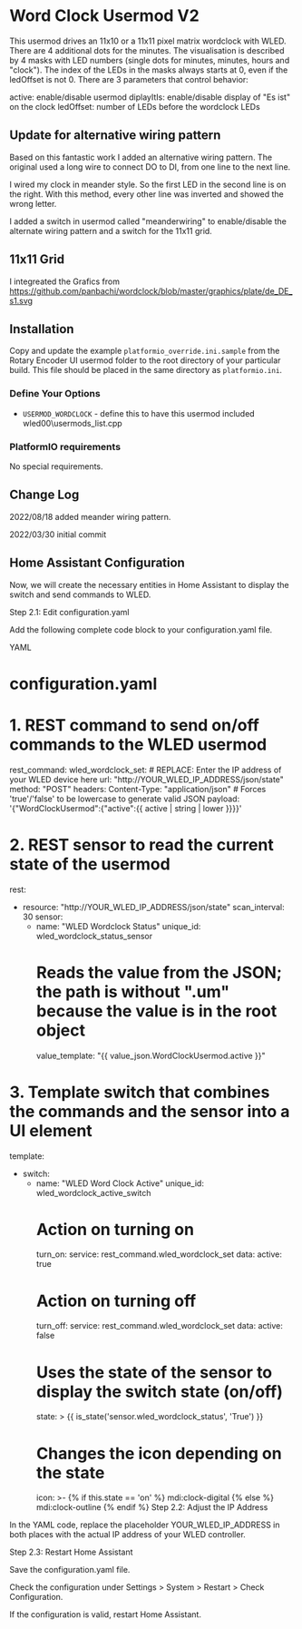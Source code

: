 # Word Clock Usermod V2

This usermod drives an 11x10 or a 11x11 pixel matrix wordclock with WLED. There are 4 additional dots for the minutes.
The visualisation is described by 4 masks with LED numbers (single dots for minutes, minutes, hours and "clock"). The index of the LEDs in the masks always starts at 0, even if the ledOffset is not 0.
There are 3 parameters that control behavior:

active: enable/disable usermod
diplayItIs: enable/disable display of "Es ist" on the clock
ledOffset: number of LEDs before the wordclock LEDs

## Update for alternative wiring pattern

Based on this fantastic work I added an alternative wiring pattern.
The original used a long wire to connect DO to DI, from one line to the next line.

I wired my clock in meander style. So the first LED in the second line is on the right.
With this method, every other line was inverted and showed the wrong letter.

I added a switch in usermod called "meanderwiring" to enable/disable the alternate wiring pattern and a switch for the 11x11 grid.

## 11x11 Grid
I integreated the Grafics from https://github.com/panbachi/wordclock/blob/master/graphics/plate/de_DE_s1.svg  

## Installation

Copy and update the example `platformio_override.ini.sample`
from the Rotary Encoder UI usermod folder to the root directory of your particular build.
This file should be placed in the same directory as `platformio.ini`.

### Define Your Options

* `USERMOD_WORDCLOCK`   - define this to have this usermod included wled00\usermods_list.cpp

### PlatformIO requirements

No special requirements.

## Change Log

2022/08/18 added meander wiring pattern.

2022/03/30 initial commit

## Home Assistant Configuration
Now, we will create the necessary entities in Home Assistant to display the switch and send commands to WLED.

Step 2.1: Edit configuration.yaml

Add the following complete code block to your configuration.yaml file.

YAML

# configuration.yaml

# 1. REST command to send on/off commands to the WLED usermod
rest_command:
  wled_wordclock_set:
    # REPLACE: Enter the IP address of your WLED device here
    url: "http://YOUR_WLED_IP_ADDRESS/json/state"
    method: "POST"
    headers:
      Content-Type: "application/json"
    # Forces 'true'/'false' to be lowercase to generate valid JSON
    payload: '{"WordClockUsermod":{"active":{{ active | string | lower }}}}'

# 2. REST sensor to read the current state of the usermod
rest:
  - resource: "http://YOUR_WLED_IP_ADDRESS/json/state"
    scan_interval: 30
    sensor:
      - name: "WLED Wordclock Status"
        unique_id: wled_wordclock_status_sensor
        # Reads the value from the JSON; the path is without ".um" because the value is in the root object
        value_template: "{{ value_json.WordClockUsermod.active }}"

# 3. Template switch that combines the commands and the sensor into a UI element
template:
  - switch:
      - name: "WLED Word Clock Active"
        unique_id: wled_wordclock_active_switch
        # Action on turning on
        turn_on:
          service: rest_command.wled_wordclock_set
          data:
            active: true
        # Action on turning off
        turn_off:
          service: rest_command.wled_wordclock_set
          data:
            active: false
        # Uses the state of the sensor to display the switch state (on/off)
        state: >
          {{ is_state('sensor.wled_wordclock_status', 'True') }}
        # Changes the icon depending on the state
        icon: >-
          {% if this.state == 'on' %}
            mdi:clock-digital
          {% else %}
            mdi:clock-outline
          {% endif %}
Step 2.2: Adjust the IP Address

In the YAML code, replace the placeholder YOUR_WLED_IP_ADDRESS in both places with the actual IP address of your WLED controller.

Step 2.3: Restart Home Assistant

Save the configuration.yaml file.

Check the configuration under Settings > System > Restart > Check Configuration.

If the configuration is valid, restart Home Assistant.

